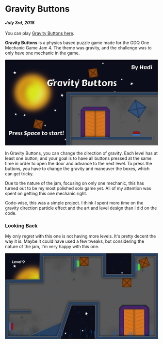 [comment]: # (*.title*Gravity Buttons*.title*)
[comment]: # (*.desc*Gravity Buttons is a puzzle game that only uses one mechanic: changing the gravity direction.*.desc*)
[comment]: # (*.tags*unity, C#, game, OMGjam4, jam, affinity designer, graphics, art, 2018, finished, featured*.tags*)
[comment]: # (*.date*3-7-2018*.date*)

# Gravity Buttons

#### *July 3rd, 2018*

You can play [Gravity Buttons here](https://hadidanial.itch.io/gravity-buttons).

**Gravity Buttons** is a physics based puzzle game made for the GDQ One Mechanic Game Jam 4. The theme was gravity, and the challenge was to only have one mechanic in the game.

![Gravity Buttons Cover Image](gravity_buttons_assets/startScreen.png)

In Gravity Buttons, you can change the direction of gravity. Each level has at least one button, and your goal is to have all buttons pressed at the same time in order to open the door and advance to the next level. To press the buttons, you have to change the gravity and maneuver the boxes, which can get tricky.

Due to the nature of the jam, focusing on only one mechanic, this has turned out to be my most polished solo game yet. All of my attention was spent on getting this one mechanic right.

Code-wise, this was a simple project. I think I spent more time on the gravity direction particle effect and the art and level design than I did on the code.

### Looking Back

My only regret with this one is not having more levels. It's pretty decent the way it is. Maybe it could have used a few tweaks, but considering the nature of the jam, I'm very happy with this one.

![Level 9](gravity_buttons_assets/level9.png)
